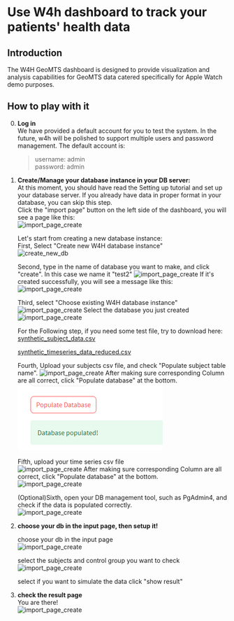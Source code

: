 # Use W4h dashboard to track your patients' health data

## Introduction
The W4H GeoMTS dashboard is designed to provide visualization and analysis capabilities for GeoMTS data catered specifically for Apple Watch demo purposes.

## How to play with it

0. **Log in**  
    We have provided a default account for you to test the system. In the future, w4h will be polished to support multiple users and password management.
    The default account is:
    > username: admin  
      password: admin

1. **Create/Manage your database instance in your DB server:**  
At this moment, you should have read the Setting up tutorial and set up your database server.
If you already have data in proper format in your database, you can skip this step.  
Click the "import page" button on the left side of the dashboard, you will see a page like this:  
    ![import_page_create](../static/import_page_create.png)

    Let's start from creating a new database instance:  
    First, Select "Create new W4H database instance"    
    ![create_new_db](../static/create_new_db.png)

    
    Second, type in the name of database you want to make, and click "create". In this case we name it "test2"
    ![import_page_create](../static/set_db_name.png)
    If it's created successfully, you will see a message like this:   
    ![import_page_create](../static/create_success.png)
    
    Third, select "Choose existing W4H database instance"  
    ![import_page_create](../static/choose_exist_db.png)
    Select the database you just created  
    ![import_page_create](../static/select_exist_db.png)

    For the Following step, if you need some test file, try to download here:  
    [synthetic_subject_data.csv](../static/synthetic_subject_data.csv)

    [synthetic_timeseries_data_reduced.csv](../static/synthetic_timeseries_data_reduced.csv)

    Fourth, Upload your subjects csv file, and check "Populate subject table name". 
    ![import_page_create](../static/upload_subject_csv.png)
    After making sure corresponding Column are all correct, click "Populate database" at the bottom.  
    ![import_page_create](/static/populate_db.png)

    Fifth, upload your time series csv file   
    ![import_page_create](../static/upload_time_csv.png)
    After making sure corresponding Column are all correct, click "Populate database" at the bottom.  
    ![import_page_create](../static/populate_db_time.png)
    
    (Optional)Sixth, open your DB management tool, such as PgAdmin4, and check if the data is populated correctly.  
    ![import_page_create](../static/pgadmin.png)

2. **choose your db in the input page, then setup it!**  
    
    choose your db in the input page   
    ![import_page_create](../static/input_select_db.png)  

    select the subjects and control group you want to check   
    ![import_page_create](../static/subjects_and_control_group.png)  

    select if you want to simulate the data
    click "show result"
3. **check the result page**  
    You are there!  
    ![import_page_create](../static/result_page.png) 


